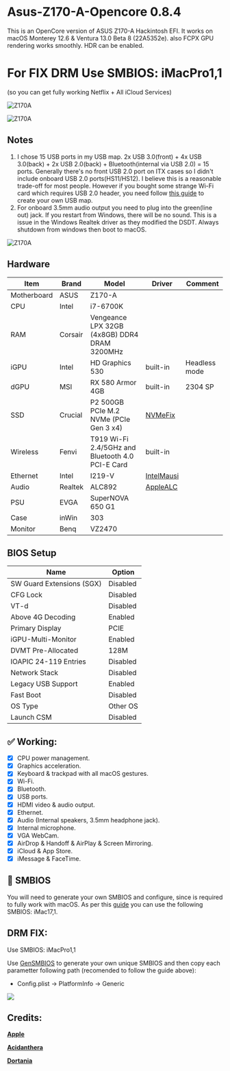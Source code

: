 # Asus-Z170-A-Opencore 0.8.4

This is an OpenCore version of ASUS Z170-A Hackintosh EFI. It works on macOS Monterey 12.6 & Ventura 13.0 Beta 8 (22A5352e). also FCPX GPU rendering works smoothly. HDR can be enabled.

# For FIX DRM Use SMBIOS: iMacPro1,1 
(so you can get fully working Netflix + All iCloud Services)

![Z170A](https://github.com/almshary/Asus-Z170-A-Opencore/blob/main/ScreenShot.png)

![Z170A](https://github.com/almshary/Asus-Z170-A-Opencore/blob/main/Ventura.png)

## Notes
1. I chose 15 USB ports in my USB map. 2x USB 3.0(front) + 4x USB 3.0(back) + 2x USB 2.0(back) + Bluetooth(internal via USB 2.0) = 15 ports. Generally there's no front USB 2.0 port on ITX cases so I didn't include onboard USB 2.0 ports(HS11/HS12). I believe this is a reasonable trade-off for most people. However if you bought some strange Wi-Fi card which requires USB 2.0 header, you need follow [this guide](https://dortania.github.io/USB-Map-Guide/) to create your own USB map.
2. For onboard 3.5mm audio output you need to plug into the green(line out) jack. If you restart from Windows, there will be no sound. This is a issue in the Windows Realtek driver as they modified the DSDT. Always shutdown from windows then boot to macOS.

![Z170A](https://user-images.githubusercontent.com/5692682/137645705-51759558-6d42-4e23-a6f8-bee58bf773fa.jpg)

## Hardware
| Item | Brand | Model | Driver | Comment |
|-----|-----|-----|-----|-----|
| Motherboard | ASUS | Z170-A | | |
| CPU | Intel | i7-6700K | | |
| RAM | Corsair | Vengeance LPX 32GB (4x8GB) DDR4 DRAM 3200MHz | | |
| iGPU | Intel | HD Graphics 530 | built-in | Headless mode |
| dGPU | MSI | RX 580 Armor 4GB | built-in | 2304 SP |
| SSD | Crucial | P2 500GB PCIe M.2 NVMe (PCIe Gen 3 x4) | [NVMeFix](https://github.com/acidanthera/NVMeFix) | |
| Wireless | Fenvi | T919 Wi-Fi 2.4/5GHz and Bluetooth 4.0 PCI-E Card | built-in | |
| Ethernet | Intel | I219-V | [IntelMausi](https://github.com/acidanthera/IntelMausi) | |
| Audio | Realtek | ALC892 | [AppleALC](https://github.com/acidanthera/AppleALC) | |
| PSU | EVGA | SuperNOVA 650 G1 | | |
| Case | inWin | 303 | | |
| Monitor | Benq | VZ2470 | | |

 

## BIOS Setup
| Name | Option |
| --- | --- |
| SW Guard Extensions (SGX) | Disabled |
| CFG Lock | Disabled |
| VT-d | Disabled |
| Above 4G Decoding | Enabled |
| Primary Display | PCIE |
| iGPU-Multi-Monitor | Enabled |
| DVMT Pre-Allocated | 128M |
| IOAPIC 24-119 Entries | Disabled |
| Network Stack | Disabled |
| Legacy USB Support| Enabled |
| Fast Boot | Disabled |
| OS Type | Other OS |
| Launch CSM | Disabled |

## :white_check_mark: Working:

- [x] CPU power management.
- [x] Graphics acceleration.
- [x] Keyboard & trackpad with all macOS gestures.
- [x] Wi-Fi.
- [x] Bluetooth.
- [x] USB ports.
- [x] HDMI video & audio output.
- [x] Ethernet.
- [x] Audio (Internal speakers, 3.5mm headphone jack).
- [x] Internal microphone.
- [x] VGA WebCam.
- [x] AirDrop & Handoff & AirPlay & Screen Mirroring.
- [x] iCloud & App Store.
- [x] iMessage & FaceTime.

## :closed_lock_with_key: SMBIOS 

You will need to generate your own SMBIOS and configure, since is required to fully work with macOS. As per this [guide](https://dortania.github.io/OpenCore-Install-Guide/config.plist/skylake.html#platforminfo) you can use the following SMBIOS: iMac17,1.

## DRM FIX:

Use SMBIOS: iMacPro1,1

Use [GenSMBIOS](https://github.com/corpnewt/GenSMBIOS) to generate your own unique SMBIOS and then copy each parametter following path (recomended to follow the guide above):
  - Config.plist -> PlatformInfo -> Generic

<img src="https://raw.githubusercontent.com/almshary/Asus-Z170-A-Opencore-0.7.9/main/smbios.png">

## Credits:

[**Apple**](http://apple.com/)

[**Acidanthera**](https://github.com/acidanthera)

[**Dortania**](https://dortania.github.io/getting-started/)
